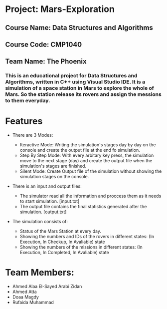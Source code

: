 # Project: Mars-Exploration
## Course Name: Data Structures and Algorithms
## Course Code: CMP1040
## Team Name: The Phoenix

### This is an educational project for Data Structures and Algorithms, written in C++ using Visual Studio IDE. It is a simulation of a space station in Mars to explore the whole of Mars. So the station release its rovers and assign the messions to them everyday.

# Features
* There are 3 Modes:
    * Iteractive Mode: Writing the simulation's stages day by day on the console and create the output file at the end fo simulation.
    * Step By Step Mode: With every arbitary key press, the simulation move to the next stage (day) and create the output file when the simulation's stages are finished.
    * Silent Mode: Create Output file of the simulation without showing the simulation stages on the console.
    
* There is an input and output files:
    * The simulator read all the information and proccess them as it needs to start simulation. [input.txt]
    * The output file contains the final statistics generated after the simulation. [output.txt]

* The simulation consists of:
    * Status of the Mars Station at every day.
    * Showing the numbers and IDs of the rovers in different states: (In Execution, In Checkup, In Avaliable) state
    * Showing the numbers of the missions in different states: (In Execution, In Completed, In Avaliable) state

# Team Members:
 - Ahmed Alaa El-Sayed Arabi Zidan
 - Ahmed Atta
 - Doaa Magdy
 - Rufaida Muhammad
